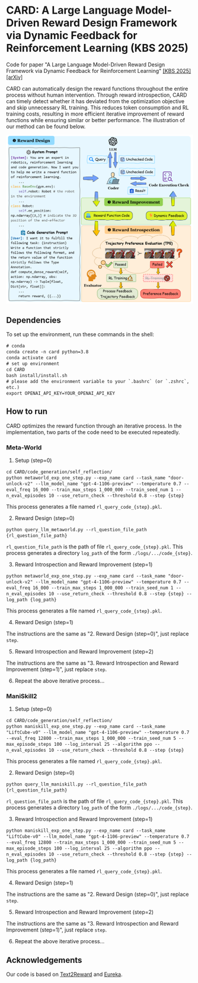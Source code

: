 # CARD: A Large Language Model-Driven Reward Design Framework via Dynamic Feedback for Reinforcement Learning (KBS 2025)

Code for paper "A Large Language Model-Driven Reward Design Framework via Dynamic Feedback for Reinforcement Learning" [[KBS 2025]](https://www.sciencedirect.com/science/article/pii/S0950705125011104) [[arXiv]](https://arxiv.org/abs/2410.14660)

CARD can automatically design the reward functions throughout the entire process without human intervention. Through reward introspection, CARD can timely detect whether it has deviated from the optimization objective and skip unnecessary RL training. This reduces token consumption and RL training costs, resulting in more efficient iterative improvement of reward functions while ensuring similar or better performance. The illustration of our method can be found below.

![CARD pipeline](figs/card.png)


## Dependencies
To set up the environment, run these commands in the shell:
```shell
# conda
conda create -n card python=3.8
conda activate card
# set up environment
cd CARD
bash install/install.sh
# please add the environment variable to your `.bashrc` (or `.zshrc`, etc.)
export OPENAI_API_KEY=YOUR_OPENAI_API_KEY
```

## How to run

CARD optimizes the reward function through an iterative process. In the implementation, two parts of the code need to be executed repeatedly.

### Meta-World
1. Setup (step=0)
```shell
cd CARD/code_generation/self_reflection/
python metaworld_exp_one_step.py --exp_name card --task_name "door-unlock-v2" --llm_model_name "gpt-4-1106-preview" --temperature 0.7 --eval_freq 16_000 --train_max_steps 1_000_000 --train_seed_num 1 --n_eval_episodes 10 --use_return_check --threshold 0.8 --step {step}
```
This process generates a file named `rl_query_code_{step}.pkl`.

2. Reward Design (step=0)
```shell
python query_llm_metaworld.py --rl_question_file_path {rl_question_file_path}
```

`rl_question_file_path` is the path of file `rl_query_code_{step}.pkl`. This process generates a directory `log_path` of the form `./logs/.../code_{step}`.

3. Reward Introspection and Reward Improvement (step=1)
```shell
python metaworld_exp_one_step.py --exp_name card --task_name "door-unlock-v2" --llm_model_name "gpt-4-1106-preview" --temperature 0.7 --eval_freq 16_000 --train_max_steps 1_000_000 --train_seed_num 1 --n_eval_episodes 10 --use_return_check --threshold 0.8 --step {step} --log_path {log_path}
```
This process generates a file named `rl_query_code_{step}.pkl`.

4. Reward Design (step=1)

The instructions are the same as "2. Reward Design (step=0)", just replace `step`.

5. Reward Introspection and Reward Improvement (step=2)

The instructions are the same as "3. Reward Introspection and Reward Improvement (step=1)", just replace `step`.

6. Repeat the above iterative process...


### ManiSkill2
1. Setup (step=0)
```shell
cd CARD/code_generation/self_reflection/
python maniskill_exp_one_step.py --exp_name card --task_name "LiftCube-v0" --llm_model_name "gpt-4-1106-preview" --temperature 0.7 --eval_freq 12800 --train_max_steps 1_000_000 --train_seed_num 5 --max_episode_steps 100 --log_interval 25 --algorithm ppo --n_eval_episodes 10 --use_return_check --threshold 0.8 --step {step}
```
This process generates a file named `rl_query_code_{step}.pkl`.

2. Reward Design (step=0)
```shell
python query_llm_maniskill.py --rl_question_file_path {rl_question_file_path}
```

`rl_question_file_path` is the path of file `rl_query_code_{step}.pkl`. This process generates a directory `log_path` of the form `./logs/.../code_{step}`.

3. Reward Introspection and Reward Improvement (step=1)
```shell
python maniskill_exp_one_step.py --exp_name card --task_name "LiftCube-v0" --llm_model_name "gpt-4-1106-preview" --temperature 0.7 --eval_freq 12800 --train_max_steps 1_000_000 --train_seed_num 5 --max_episode_steps 100 --log_interval 25 --algorithm ppo --n_eval_episodes 10 --use_return_check --threshold 0.8 --step {step} --log_path {log_path}
```
This process generates a file named `rl_query_code_{step}.pkl`.

4. Reward Design (step=1)

The instructions are the same as "2. Reward Design (step=0)", just replace `step`.

5. Reward Introspection and Reward Improvement (step=2)

The instructions are the same as "3. Reward Introspection and Reward Improvement (step=1)", just replace `step`.

6. Repeat the above iterative process...


## Acknowledgements

Our code is based on [Text2Reward](https://github.com/xlang-ai/text2reward) and [Eureka](https://github.com/eureka-research/Eureka).

